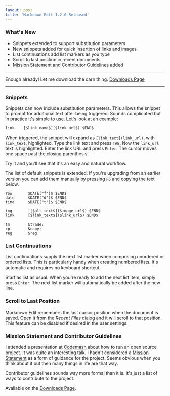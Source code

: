 ```yaml
---
layout: post  
title: 'Markdown Edit 1.2.0 Released'
---
```

### What's New

  - Snippets extended to support substitution parameters
  - New snippets added for quick insertion of links and images
  - List continuations add list markers as you type
  - Scroll to last position in recent documents
  - Mission Statement and Contributor Guidelines added

***
Enough already! Let me download the darn thing. [Downloads Page](http://mike-ward.net/download)
***

### Snippets

Snippets can now include substitution parameters. This allows the snippet to prompt for additional text after being triggered. Sounds complicated but in practice it's simple to use. Let's look at an example:

    link    [$link_name$]($link_url$) $END$
    
When triggered, the snippet will expand as `[link_text](link_url)`, with `link_text`, highlighted. Type the link text and press `TAB`. Now the `link_url` text is highlighted. Enter the link URL and press `Enter`. The cursor moves one space past the closing parenthesis. 

Try it and you'll see that it's an easy and natural workflow.

The list of default snippets is extended. If you're upgrading from an earlier version you can add them manually by pressing `F6` and copying the text below.

    row       $DATE("f")$ $END$
    date      $DATE("d")$ $END$
    time      $DATE("t")$ $END$

    img       ![$alt_text$]($image_url$) $END$
    link      [$link_text$]($link_url$) $END$

    tm        &trade;
    cp        &copy;
    reg       &reg;

### List Continuations

List continuations supply the next list marker when composing unordered or ordered lists. This is particularly handy when creating numbered lists. It's automatic and requires no keyboard shortcut. 

Start as list as usual. When you're ready to add the next list item, simply press `Enter`. The next list marker will automatically be added after the new line.

### Scroll to Last Position

Markdown Edit remembers the last cursor position when the document is saved. Open it from the *Recent Files* dialog and it will scroll to that position. This feature can be disabled if desired in the user settings.

### Mission Statement and Contributor Guidelines

I attended a presentation at [Codemash](http://codemash.org) about how to run an open source project. It was quite an interesting talk. I hadn't considered a [Mission Statement](https://github.com/mike-ward/Markdown-Edit/wiki/Mission-Statement,-Roadmap,-Contributor-Guidelines) as a form of guidance for the project. Seems obvious when you think about it but then many things in life are that way.

Contributor guidelines sounds way more formal than it is. It's just a list of ways to contribute to the project.

Available on the [Downloads Page](http://mike-ward.net/download).



